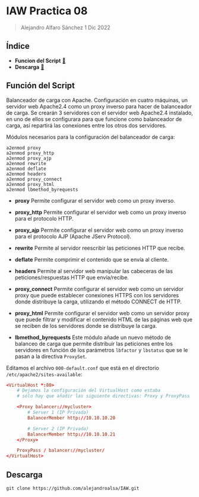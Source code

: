 # IAW Practica 08

> Alejandro Alfaro Sánchez 1 Dic 2022

## Índice

* **Funcion del Script** [🔗](#función-del-script)  
* **Descarga** [🔗](#descarga)

## Función del Script

Balanceador de carga con Apache. Configuración en cuatro máquinas, un servidor web Apache2.4 como un proxy inverso para hacer de balanceador de carga.
Se crearán 3 servidores con el servidor web Apache2.4 instalado, en uno de ellos se configurara para que funcione como balanceador de carga, así repartirá las conexiones entre los otros dos servidores.

Módulos necesarios para la configuración del balanceador de carga:

```
a2enmod proxy
a2enmod proxy_http
a2enmod proxy_ajp
a2enmod rewrite
a2enmod deflate
a2enmod headers
a2enmod proxy_connect
a2enmod proxy_html
a2enmod lbmethod_byrequests
```

* **proxy** Permite configurar el servidor web como un proxy inverso.

* **proxy_http** Permite configurar el servidor web como un proxy inverso para el protocolo HTTP.

* **proxy_ajp** Permite configurar el servidor web como un proxy inverso para el protocolo AJP (Apache JServ Protocol).

* **rewrite** Permite al servidor reescribir las peticiones HTTP que recibe.

* **deflate** Permite comprimir el contenido que se envía al cliente.

* **headers** Permite al servidor web manipular las cabeceras de las peticiones/respuestas HTTP que envía/recibe.

* **proxy_connect** Permite configurar el servidor web como un servidor proxy que puede establecer conexiones HTTPS con los servidores donde distribuye la carga, utilizando el método CONNECT de HTTP.

* **proxy_html** Permite configurar el servidor web como un servidor proxy que puede filtrar y modificar el contenido HTML de las páginas web que se reciben de los servidores donde se distribuye la carga.

* **lbmethod_byrequests** Este módulo añade un nuevo método de balanceo de carga que permite distribuir las peticiones entre los servidores en función de los parámetros `lbfactor` y `lbstatus` que se le pasan a la directiva `ProxySet`.

Editamos el archivo `000-default.conf` que está en el directorio `/etc/apache2/sites-available`:

```conf
<VirtualHost *:80>
    # Dejamos la configuración del VirtualHost como estaba
    # sólo hay que añadir las siguiente directivas: Proxy y ProxyPass

    <Proxy balancer://mycluster>
        # Server 1 (IP Privada)
        BalancerMember http://10.10.10.20

        # Server 2 (IP Privada)
        BalancerMember http://10.10.10.21
    </Proxy>

    ProxyPass / balancer://mycluster/
</VirtualHost>
```

## Descarga

```
git clone https://github.com/alejandroalsa/IAW.git
```
